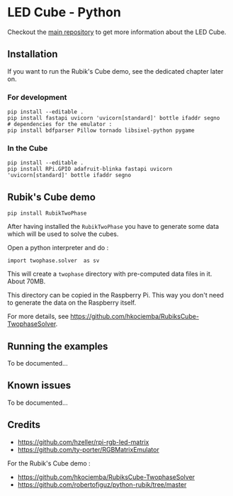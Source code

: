LED Cube - Python
=================

Checkout the [main repository](https://github.com/francoisgeorgy/led-cube) to get more information about the LED Cube.

Installation
------------

If you want to run the Rubik's Cube demo, see the dedicated chapter later on. 

### For development

    pip install --editable .
    pip install fastapi uvicorn 'uvicorn[standard]' bottle ifaddr segno
    # dependencies for the emulator : 
    pip install bdfparser Pillow tornado libsixel-python pygame

### In the Cube

    pip install --editable .
    pip install RPi.GPIO adafruit-blinka fastapi uvicorn 'uvicorn[standard]' bottle ifaddr segno

Rubik's Cube demo
-----------------

    pip install RubikTwoPhase

After having installed the `RubikTwoPhase` you have to generate some data which will be used to solve the cubes. 

Open a python interpreter and do :  

    import twophase.solver  as sv

This will create a `twophase` directory with pre-computed data files in it. About 70MB. 

This directory can be copied in the Raspberry Pi. This way you don't need to generate the data on the Raspberry itself.

For more details, see https://github.com/hkociemba/RubiksCube-TwophaseSolver. 

Running the examples
--------------------

To be documented...

Known issues
------------

To be documented...

Credits
-------

- https://github.com/hzeller/rpi-rgb-led-matrix 
- https://github.com/ty-porter/RGBMatrixEmulator

For the Rubik's Cube demo : 

- https://github.com/hkociemba/RubiksCube-TwophaseSolver
- https://github.com/robertofiguz/python-rubik/tree/master
